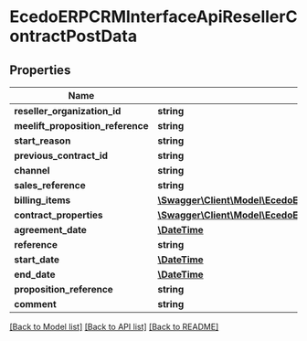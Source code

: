 # EcedoERPCRMInterfaceApiResellerContractPostData

## Properties
Name | Type | Description | Notes
------------ | ------------- | ------------- | -------------
**reseller_organization_id** | **string** |  | [optional] 
**meelift_proposition_reference** | **string** |  | [optional] 
**start_reason** | **string** |  | [optional] 
**previous_contract_id** | **string** |  | [optional] 
**channel** | **string** |  | [optional] 
**sales_reference** | **string** |  | [optional] 
**billing_items** | [**\Swagger\Client\Model\EcedoERPCRMInterfaceApiBillingItemPostData[]**](EcedoERPCRMInterfaceApiBillingItemPostData.md) |  | [optional] 
**contract_properties** | [**\Swagger\Client\Model\EcedoERPCRMInterfaceApiContractPropertyPostData[]**](EcedoERPCRMInterfaceApiContractPropertyPostData.md) |  | [optional] 
**agreement_date** | [**\DateTime**](\DateTime.md) |  | [optional] 
**reference** | **string** |  | [optional] 
**start_date** | [**\DateTime**](\DateTime.md) |  | [optional] 
**end_date** | [**\DateTime**](\DateTime.md) |  | [optional] 
**proposition_reference** | **string** |  | [optional] 
**comment** | **string** |  | [optional] 

[[Back to Model list]](../README.md#documentation-for-models) [[Back to API list]](../README.md#documentation-for-api-endpoints) [[Back to README]](../README.md)


